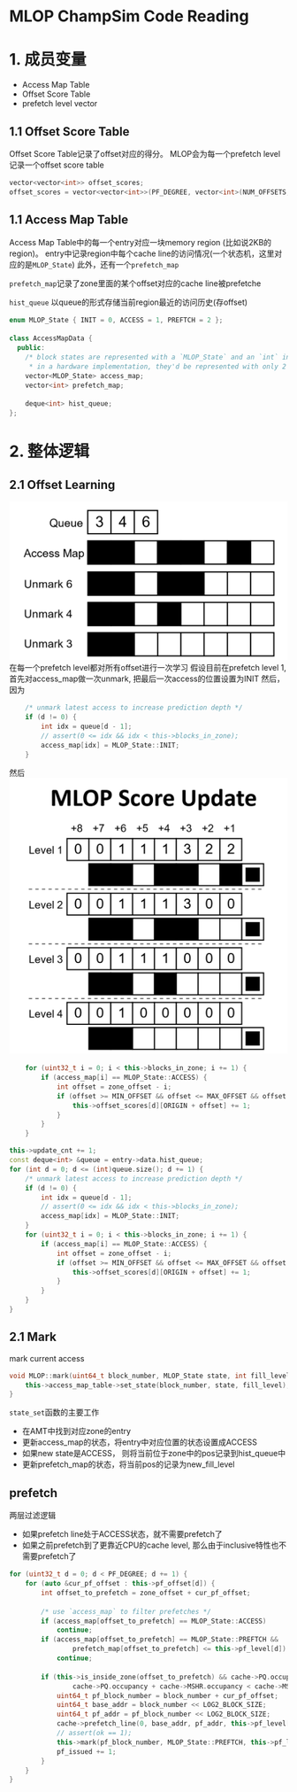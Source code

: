 # MLOP ChampSim Code Reading

# 1. 成员变量
* Access Map Table
* Offset Score Table
* prefetch level vector

## 1.1 Offset Score Table
Offset Score Table记录了offset对应的得分。
MLOP会为每一个prefetch level记录一个offset score table
```cpp
vector<vector<int>> offset_scores;
offset_scores = vector<vector<int>>(PF_DEGREE, vector<int>(NUM_OFFSETS, 0));
```



## 1.1 Access Map Table
Access Map Table中的每一个entry对应一块memory region (比如说2KB的region)。
entry中记录region中每个cache line的访问情况(一个状态机，这里对应的是`MLOP_State`)
此外，还有一个`prefetch_map`

`prefetch_map`记录了zone里面的某个offset对应的cache line被prefetche

`hist_queue` 以queue的形式存储当前region最近的访问历史(存offset)
```cpp
enum MLOP_State { INIT = 0, ACCESS = 1, PREFTCH = 2 };

class AccessMapData {
  public:
    /* block states are represented with a `MLOP_State` and an `int` in this software implementation but
     * in a hardware implementation, they'd be represented with only 2 bits. */
    vector<MLOP_State> access_map;
    vector<int> prefetch_map;

    deque<int> hist_queue;
};
```


# 2. 整体逻辑

## 2.1 Offset Learning

![](attachments/Pasted%20image%2020230719182601.png)
在每一个prefetch level都对所有offset进行一次学习
假设目前在prefetch level 1,
首先对access_map做一次unmark, 把最后一次access的位置设置为INIT
然后，因为

```cpp
	/* unmark latest access to increase prediction depth */
	if (d != 0) {
		int idx = queue[d - 1];
		// assert(0 <= idx && idx < this->blocks_in_zone);
		access_map[idx] = MLOP_State::INIT;
	}
```

然后
![](attachments/Pasted%20image%2020230720093126.png)
```cpp
	for (uint32_t i = 0; i < this->blocks_in_zone; i += 1) {
		if (access_map[i] == MLOP_State::ACCESS) {
			int offset = zone_offset - i;
			if (offset >= MIN_OFFSET && offset <= MAX_OFFSET && offset != 0) {
				this->offset_scores[d][ORIGIN + offset] += 1;
			}
		}
	}
```


```cpp
this->update_cnt += 1;
const deque<int> &queue = entry->data.hist_queue;
for (int d = 0; d <= (int)queue.size(); d += 1) {
	/* unmark latest access to increase prediction depth */
	if (d != 0) {
		int idx = queue[d - 1];
		// assert(0 <= idx && idx < this->blocks_in_zone);
		access_map[idx] = MLOP_State::INIT;
	}
	for (uint32_t i = 0; i < this->blocks_in_zone; i += 1) {
		if (access_map[i] == MLOP_State::ACCESS) {
			int offset = zone_offset - i;
			if (offset >= MIN_OFFSET && offset <= MAX_OFFSET && offset != 0) {
				this->offset_scores[d][ORIGIN + offset] += 1;
			}
		}
	}
}
```

## 2.1 Mark
mark current access

```cpp
void MLOP::mark(uint64_t block_number, MLOP_State state, int fill_level) {
	this->access_map_table->set_state(block_number, state, fill_level);
}
```

`state_set`函数的主要工作
* 在AMT中找到对应zone的entry 
* 更新access_map的状态，将entry中对应位置的状态设置成ACCESS
* 如果new state是ACCESS， 则将当前位于zone中的pos记录到hist_queue中
* 更新prefetch_map的状态，将当前pos的记录为new_fill_level


## prefetch

两层过滤逻辑
* 如果prefetch line处于ACCESS状态，就不需要prefetch了
* 如果之前prefetch到了更靠近CPU的cache level, 那么由于inclusive特性也不需要prefetch了
```cpp
for (uint32_t d = 0; d < PF_DEGREE; d += 1) {
	for (auto &cur_pf_offset : this->pf_offset[d]) {
		int offset_to_prefetch = zone_offset + cur_pf_offset;

		/* use `access_map` to filter prefetches */
		if (access_map[offset_to_prefetch] == MLOP_State::ACCESS)
			continue;
		if (access_map[offset_to_prefetch] == MLOP_State::PREFTCH &&
				prefetch_map[offset_to_prefetch] <= this->pf_level[d])
			continue;

		if (this->is_inside_zone(offset_to_prefetch) && cache->PQ.occupancy < cache->PQ.SIZE &&
				cache->PQ.occupancy + cache->MSHR.occupancy < cache->MSHR.SIZE - 1) {
			uint64_t pf_block_number = block_number + cur_pf_offset;
			uint64_t base_addr = block_number << LOG2_BLOCK_SIZE;
			uint64_t pf_addr = pf_block_number << LOG2_BLOCK_SIZE;
			cache->prefetch_line(0, base_addr, pf_addr, this->pf_level[d], 0);
			// assert(ok == 1);
			this->mark(pf_block_number, MLOP_State::PREFTCH, this->pf_level[d]);
			pf_issued += 1;
		}
	}
}
```